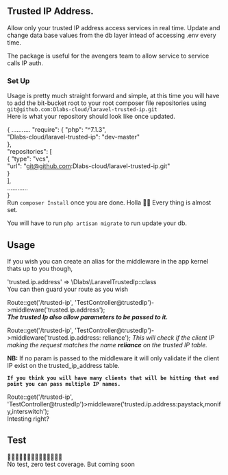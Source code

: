 ## Trusted IP Address.  
Allow only your trusted IP address access services in real time. Update and change data base values from the db layer intead of accessing .env every time.   
  
The package is useful for the avengers team to allow service to service calls IP auth.  
  
### Set Up  
Usage is pretty much straight forward and simple, at this time you will have to add the bit-bucket root to your root composer file repositories using `git@github.com:Dlabs-cloud/laravel-trusted-ip.git`   
Here is what your repository should look like once updated.  
   
  
 { ........... "require": {      "php": "^7.1.3",    
      "Dlabs-cloud/laravel-trusted-ip": "dev-master"    
    },    
    "repositories": [    
     {  "type": "vcs",    
      "url": "git@github.com:Dlabs-cloud/laravel-trusted-ip.git"    
      }    
    ],  
     ............  
 }  
Run `composer Install` once you are done. Holla 💃🏽 Every thing is almost set.  
  
You will have to run `php artisan migrate` to run update your db.  
  
## Usage  
If you wish you can create an alias for the middleware in the app kernel thats up to you though,   
  
 'trusted.ip.address' => \Dlabs\LaravelTrustedIp::class  
You can then guard your route as you wish   
  
 Route::get('/trusted-ip', 'TestController@trustedIp')->middleware('trusted.ip.address');  
***The trusted Ip also allow parameters to be passed to it.***  
  
 Route::get('/trusted-ip', 'TestController@trustedIp')->middleware('trusted.ip.address: reliance');  *This will check if the client IP making the request matches the name **reliance** on the trusted IP table.*  
  
**NB:** If no param is passed to the middleware it will only validate if the client IP exist on the trusted_ip_address table.   
  
**`If you think you will have many clients that will be hitting that end point you can pass multiple IP names.`**  
  
 Route::get('/trusted-ip', 'TestController@trustedIp')>middleware('trusted.ip.address:paystack,monify,interswitch');  
Intesting right?  
  
## Test  
  
🙆🏿‍♂️😭😭😭😭😭😭😭😭😭😭😭  
No test, zero test coverage. But coming soon